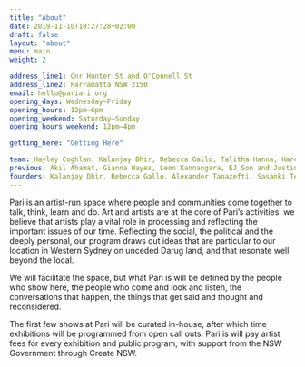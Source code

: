 ```yaml
---
title: "About"
date: 2019-11-10T18:27:28+02:00
draft: false
layout: "about"
menu: main
weight: 2

address_line1: Cnr Hunter St and O'Connell St
address_line2: Parramatta NSW 2150
email: hello@pariari.org
opening_days: Wednesday–Friday
opening_hours: 12pm–6pm
opening_weekend: Saturday–Sunday
opening_hours_weekend: 12pm–4pm

getting_here: "Getting Here"

team: Hayley Coghlan, Kalanjay Dhir, Rebecca Gallo, Talitha Hanna, Hareen Johl, Namika Parajuli, Alexander Tanazefti, Tian Zhang and Josephine Wyburn
previous: Akil Ahamat, Gianna Hayes, Leon Kannangara, EJ Son and Justine Youssef
founders: Kalanjay Dhir, Rebecca Gallo, Alexander Tanazefti, Sasanki Tennakoon, Justine Youssef and Tian Zhang
---
```


Pari is an artist-run space where people and communities come together to talk, think, learn and do. Art and artists are at the core of Pari’s activities: we believe that artists play a vital role in processing and reflecting the important issues of our time. Reflecting the social, the political and the deeply personal, our program draws out ideas that are particular to our location in Western Sydney on unceded Darug land, and that resonate well beyond the local.

We will facilitate the space, but what Pari is will be defined by the people who show here, the people who come and look and listen, the conversations that happen, the things that get said and thought and reconsidered.

The first few shows at Pari will be curated in-house, after which time exhibitions will be programmed from open call outs. Pari is will pay artist fees for every exhibition and public program, with support from the NSW Government through Create NSW.
